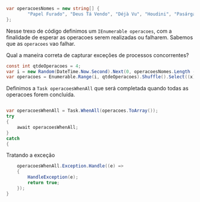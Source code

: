 ```csharp
var operacoesNomes = new string[] {
		"Papel Furado", "Deus Tá Vendo", "Déjà Vu", "Houdini", "Pasárgada", "Mão Invisível", "Cana Brava", "Flash Back"
};

```
Nesse trexo de código definimos um `IEnumerable operacoes`, com a finalidade de esperar as operacoes serem realizadas ou falharem. Sabemos que as `operacoes` vao falhar.

Qual a maneira correta de capturar exceções de processos concorrentes?
```csharp
const int qtdeOperacoes = 4;
var i = new Random(DateTime.Now.Second).Next(0, operacoesNomes.Length - qtdeOperacoes);
var operacoes = Enumerable.Range(i, qtdeOperacoes).Shuffle().Select((x) => OperacaoFactory.CreateOperacao(operacoesNomes[x])());

```
Definimos a `Task operacoesWhenAll` que será completada quando todas as operacoes forem concluída.
```csharp

var operacoesWhenAll = Task.WhenAll(operacoes.ToArray());
try
{
	await operacoesWhenAll;
}
catch
{
```
Tratando a exceção
```csharp
	operacoesWhenAll.Exception.Handle((e) =>
	{
		HandleException(e);
		return true;
	});
}
```
